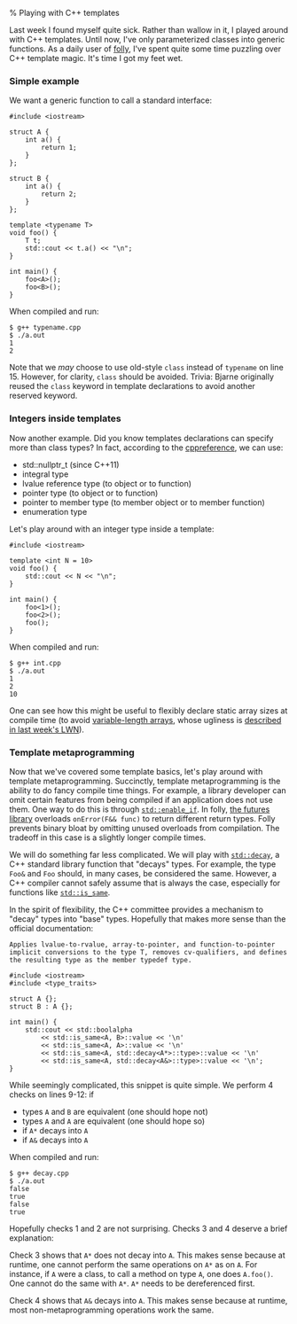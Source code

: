 % Playing with C++ templates

Last week I found myself quite sick. Rather than wallow in it,
I played around with C++ templates. Until now, I've only parameterized classes into generic
functions. As a daily user of [folly](https://github.com/facebook/folly),
I've spent quite some time puzzling over C++ template magic. It's time I got my feet wet.

### Simple example

We want a generic function to call a standard interface:

``` {#function .cpp .numberLines startFrom="1"}
#include <iostream>

struct A {
    int a() {
        return 1;
    }
};

struct B {
    int a() {
        return 2;
    }
};

template <typename T>
void foo() {
    T t;
    std::cout << t.a() << "\n";
}

int main() {
    foo<A>();
    foo<B>();
}
```

When compiled and run:
```
$ g++ typename.cpp
$ ./a.out
1
2
```

Note that we _may_ choose to use old-style `class` instead of `typename`
on line 15. However, for clarity, `class` should be avoided. Trivia:
Bjarne originally reused the `class` keyword in template declarations to avoid another reserved
keyword.

### Integers inside templates

Now another example. Did you know templates declarations can specify more than class types?
In fact, according to the [cppreference][0], we can use:

* std::nullptr_t (since C++11)
* integral type
* lvalue reference type (to object or to function)
* pointer type (to object or to function)
* pointer to member type (to member object or to member function)
* enumeration type

Let's play around with an integer type inside a template:

``` {#function .cpp .numberLines startFrom="1"}
#include <iostream>

template <int N = 10>
void foo() {
    std::cout << N << "\n";
}

int main() {
    foo<1>();
    foo<2>();
    foo();
}
```

When compiled and run:
```
$ g++ int.cpp
$ ./a.out
1
2
10
```

One can see how this might be useful to flexibly declare static array sizes at compile time (to avoid [variable-length arrays][2], whose
ugliness is [described in last week's LWN][3]).

### Template metaprogramming

Now that we've covered some template basics, let's play around with
template metaprogramming. Succinctly, template metaprogramming
is the ability to do fancy compile time things. For example, a library
developer can omit certain features from being compiled
if an application does not use them. One way to do this
is through [`std::enable_if`][1]. In folly, [the futures library][4]
overloads `onError(F&& func)` to return different return types.
Folly prevents binary bloat by omitting unused overloads from compilation.
The tradeoff in this case is a slightly longer compile times.

We will do something far less complicated. We will play with [`std::decay`][5],
a C++ standard library function that "decays" types. For example, the type `Foo&` and `Foo`
should, in many cases, be considered the same. However, a C++ compiler cannot
safely assume that is always the case, especially for functions like [`std::is_same`][6].

In the spirit of flexibility, the C++ committee provides a mechanism to "decay"
types into "base" types. Hopefully that makes more sense than the official
documentation:

    Applies lvalue-to-rvalue, array-to-pointer, and function-to-pointer implicit conversions to the type T, removes cv-qualifiers, and defines the resulting type as the member typedef type.


``` {#function .cpp .numberLines startFrom="1"}
#include <iostream>
#include <type_traits>

struct A {};
struct B : A {};

int main() {
    std::cout << std::boolalpha
        << std::is_same<A, B>::value << '\n'
        << std::is_same<A, A>::value << '\n'
        << std::is_same<A, std::decay<A*>::type>::value << '\n'
        << std::is_same<A, std::decay<A&>::type>::value << '\n';
}
```

While seemingly complicated, this snippet is quite simple. We perform 4
checks on lines 9-12: if

* types `A` and `B` are equivalent (one should hope not)
* types `A` and `A` are equivalent (one should hope so)
* if `A*` decays into `A`
* if `A&` decays into `A`

When compiled and run:
```
$ g++ decay.cpp
$ ./a.out
false
true
false
true
```

Hopefully checks 1 and 2 are not surprising. Checks 3 and 4 deserve a brief
explanation:

Check 3 shows that `A*` does not decay into `A`. This makes sense because at
runtime, one cannot perform the same operations on `A*` as on `A`. For instance,
if `A` were a class, to call a method on type `A`, one does `A.foo()`. One
cannot do the same with `A*`. `A*` needs to be dereferenced first.

Check 4 shows that `A&` decays into `A`. This makes sense because at runtime,
most non-metaprogramming operations work the same.

[0]: http://en.cppreference.com/w/cpp/language/template_parameters
[1]: http://en.cppreference.com/w/cpp/types/enable_if
[2]: https://en.wikipedia.org/wiki/Variable-length_array
[3]: https://lwn.net/Articles/749064/
[4]: https://github.com/facebook/folly/blob/master/folly/futures/Future.h#L629-L674
[5]: http://en.cppreference.com/w/cpp/types/decay
[6]: http://en.cppreference.com/w/cpp/types/is_same
